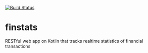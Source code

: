 [![Build Status](https://travis-ci.org/akhalikov/finstats.svg?branch=master)](https://travis-ci.org/akhalikov/finstats)

# finstats
RESTful web app on Kotlin that tracks realtime statistics of financial transactions
